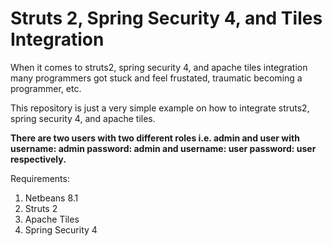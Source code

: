 # Struts 2, Spring Security 4, and Tiles Integration

When it comes to struts2, spring security 4, and apache tiles integration many programmers got stuck and feel frustated, traumatic becoming a programmer, etc.

This repository is just a very simple example on how to integrate struts2, spring security 4, and apache tiles.

<b> There are two users with two different roles i.e. admin and user with username: admin password: admin and username: user password: user respectively. </b>

Requirements:
1. Netbeans 8.1
2. Struts 2
3. Apache Tiles
4. Spring Security 4
